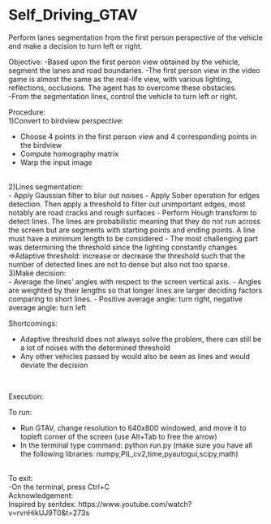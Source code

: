 # Self_Driving_GTAV
Perform lanes segmentation from the first person perspective of the vehicle and make a decision to turn left or right.

Objective:
-Based upon the first person view obtained by the vehicle, segment the lanes and road boundaries.
-The first person view in the video game is almost the same as the real-life view, with various lighting, reflections, occlusions. The agent has to overcome these obstacles.   
-From the segmentation lines, control the vehicle to turn left or right.

Procedure: <br />
1)Convert to birdview perspective:
- Choose 4 points in the first person view and 4 corresponding points in the birdview
- Compute homography matrix
- Warp the input image
<br />
2)Lines segmentation:<br />
- Apply Gaussian filter to blur out noises
- Apply Sober operation for edges detection. Then apply a threshold to filter out unimportant edges, most notably are road cracks and rough surfaces
- Perform Hough transform to detect lines. The lines are probabilistic meaning that they do not run across the screen but are segments with starting points and ending points. A line must have a minimum length to be considered
- The most challenging part was determining the threshold since the lighting constantly changes
=>Adaptive threshold: increase or decrease the threshold such that the number of detected lines are not to dense but also not too sparse. 
<br />
3)Make decision:<br />
- Average the lines’ angles with respect to the screen vertical axis.
- Angles are weighted by their lengths so that longer lines are larger deciding factors comparing to short lines.
- Positive average angle: turn right, negative average angle: turn left
<br />

Shortcomings:<br />
- Adaptive threshold does not always solve the problem, there can still be a lot of noises with the determined threshold
- Any other vehicles passed by would also be seen as lines and would deviate the decision
<br />

Execution:<br />

To run:<br />
- Run GTAV, change resolution to 640x800 windowed, and move it to topleft corner of the screen (use Alt+Tab to free the arrow)
- In the terminal type command: python run.py (make sure you have all the following libraries: numpy,PIL,cv2,time,pyautogui,scipy,math)
<br />
To exit:<br />
-On the terminal, press Ctrl+C
<br />
Acknowledgement:<br />
Inspired by sentdex: https://www.youtube.com/watch?v=rvnHikUJ9T0&t=273s
